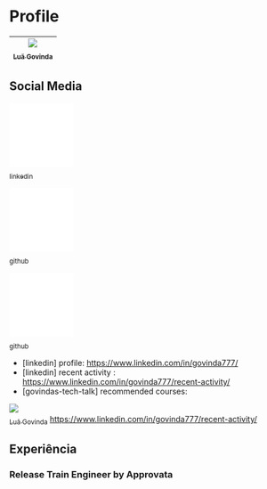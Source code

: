 # Profile

| [<img src="https://avatars.githubusercontent.com/u/498332?s=400&u=9b7a8aa8743ec4dd3c84d8c382aa31fb1b6c8abf&v=4" width=115><br><sub>Luã Govinda</sub>](https://github.com/govinda777) |
| :---: |

## Social Media

[<img src="./imgs/icone-linkedin.svg" width=115><br><sub> linkedin</sub>](https://github.com/govinda777)

[<img src="./imgs/icone-linkedin.svg" width=115><br><sub> github</sub>](https://github.com/govinda777)

[<img src="./imgs/icone-linkedin.svg" width=115><br><sub> github</sub>](https://github.com/govinda777)

* [linkedin] profile: https://www.linkedin.com/in/govinda777/
* [linkedin] recent activity : https://www.linkedin.com/in/govinda777/recent-activity/
* [govindas-tech-talk] recommended courses: 

[<img src="https://www.linkedin.com/in/govinda777/recent-activity/"><br><sub>Luã Govinda</sub>](https://github.com/govinda777)
https://www.linkedin.com/in/govinda777/recent-activity/



## Experiência 



### Release Train Engineer by Approvata